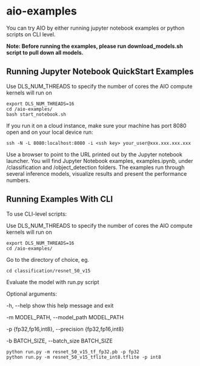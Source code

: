 # aio-examples

You can try AIO by either running jupyter notebook examples or python scripts on CLI level. 

**Note: Before running the examples, please run download_models.sh script to pull down all models.**

## Running Jupyter Notebook QuickStart Examples

Use DLS_NUM_THREADS to specify the number of cores the AIO compute kernels will run on
```
export DLS_NUM_THREADS=16
cd /aio-examples/
bash start_notebook.sh
```

If you run it on a cloud instance, make sure your machine has port 8080 open and on your local device run:
```
ssh -N -L 8080:localhost:8080 -i <ssh key> your_user@xxx.xxx.xxx.xxx
```

Use a browser to point to the URL printed out by the Jupyter notebook launcher. You will find 
Jupyter Notebook examples, examples.ipynb, under /classification and /object_detection folders.
The examples run through several inference models, visualize results and present the performance
numbers.

## Running Examples With CLI
To use CLI-level scripts:

Use DLS_NUM_THREADS to specify the number of cores the AIO compute kernels will run on
```
export DLS_NUM_THREADS=16
cd /aio-examples/
```

Go to the directory of choice, eg.
```
cd classification/resnet_50_v15
```
Evaluate the model with run.py script

Optional arguments:

  -h, --help            show this help message and exit
  
  -m MODEL_PATH, --model_path MODEL_PATH
                        
  -p {fp32,fp16,int8}, --precision {fp32,fp16,int8}
                        
  -b BATCH_SIZE, --batch_size BATCH_SIZE

```
python run.py -m resnet_50_v15_tf_fp32.pb -p fp32
python run.py -m resnet_50_v15_tflite_int8.tflite -p int8
```
